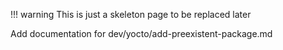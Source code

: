 !!! warning
    This is just a skeleton page to be replaced later


Add documentation for dev/yocto/add-preexistent-package.md
